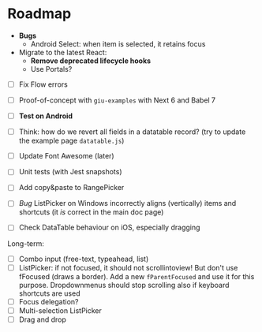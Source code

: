 # Roadmap

* **Bugs**
    * Android Select: when item is selected, it retains focus
* Migrate to the latest React:
    * **Remove deprecated lifecycle hooks**
    * Use Portals?
* [ ] Fix Flow errors
* [ ] Proof-of-concept with `giu-examples` with Next 6 and Babel 7
* [ ] **Test on Android**
* [ ] Think: how do we revert all fields in a datatable record? (try to update the example page `datatable.js`)

* [ ] Update Font Awesome (later)
* [ ] Unit tests (with Jest snapshots)

* [ ] Add copy&paste to RangePicker
* [ ] _Bug_ ListPicker on Windows incorrectly aligns (vertically) items and shortcuts (it _is_ correct in the main doc page)
* [ ] Check DataTable behaviour on iOS, especially dragging

Long-term:

* [ ] Combo input (free-text, typeahead, list)
* [ ] ListPicker: if not focused, it should not scrollintoview! But don't use fFocused (draws a border). Add a new `fParentFocused` and use it for this purpose. Dropdownmenus should stop scrolling also if keyboard shortcuts are used
* [ ] Focus delegation?
* [ ] Multi-selection ListPicker
* [ ] Drag and drop
